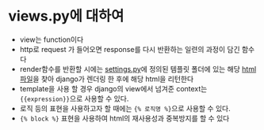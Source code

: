 # views.py에 대하여
* view는 function이다
* http로 request 가 들어오면 response를 다시 반환하는 일련의 과정이 담긴 함수다
* render함수를 반환할 시에는 [settings.py](./config/settings.py)에 정의된 템플릿 폴더에 있는 해당 [html파일](./templates/all_rooms.html)을 찾아 django가 렌더링 한 후에 해당 html을 리턴한다
* template을 사용 할 경우 django의 view에서 넘겨준 context는 `{{expression}}`으로 사용할 수 있다.
* 로직 등의 표현을 사용하고자 할 때에는 `{% 로직명 %}`으로 사용할 수 있다.
* `{% block %}` 표현을 사용하여 html의 재사용성과 중복방지를 할 수 있다
